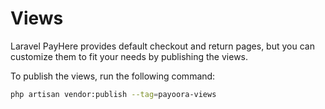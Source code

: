 # Views

Laravel PayHere provides default checkout and return pages, but you can customize them to fit your needs by publishing the views.

To publish the views, run the following command:

```bash
php artisan vendor:publish --tag=payoora-views
```
